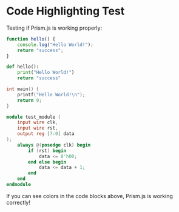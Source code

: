 # Code Highlighting Test

Testing if Prism.js is working properly:

```javascript
function hello() {
    console.log("Hello World!");
    return "success";
}
```

```python
def hello():
    print("Hello World!")
    return "success"
```

```c
int main() {
    printf("Hello World!\n");
    return 0;
}
```

```verilog
module test_module (
    input wire clk,
    input wire rst,
    output reg [7:0] data
);
    always @(posedge clk) begin
        if (rst) begin
            data <= 8'h00;
        end else begin
            data <= data + 1;
        end
    end
endmodule
```

If you can see colors in the code blocks above, Prism.js is working correctly!